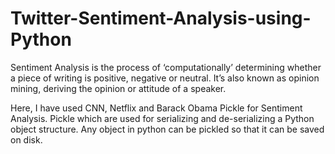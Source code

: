 ﻿# Twitter-Sentiment-Analysis-using-Python
Sentiment Analysis is the process of ‘computationally’ determining whether a piece of writing is positive, negative or neutral. It’s also known as opinion mining, deriving the opinion or attitude of a speaker.

Here, I have used CNN, Netflix and Barack Obama Pickle for Sentiment Analysis.
Pickle which are used for serializing and de-serializing a Python object structure. Any object in python can be pickled so that it can be saved on disk. 